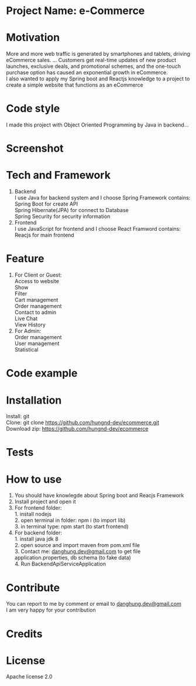 # Project Name: e-Commerce
# Motivation
More and more web traffic is generated by smartphones and tablets, driving eCommerce sales. ... Customers get real-time updates of new product launches, exclusive deals, and promotional schemes, and the one-touch purchase option has caused an exponential growth in eCommerce.
<br/> I also wanted to apply my Spring boot and Reactjs knowledge to a project to create a simple website that functions as an eCommerce
# Code style
I made this project with Object Oriented Programming by Java in backend...
# Screenshot
# Tech and Framework
1. Backend
<br/> I use Java for backend system and I choose Spring Framework contains: 
   <br/> Spring Boot for create API
   <br/> Spring Hibernate(JPA) for connect to Database
   <br/> Spring Security for security information
2. Frontend
<br/> I use JavaScript for frontend and I choose React Framword contains:
   <br/> Reacjs for main frontend
# Feature
1. For Client or Guest:
   <br/> Access to website 
   <br/> Show
   <br/> Filter
   <br/> Cart management
   <br/> Order management
   <br/> Contact to admin
   <br/> Live Chat
   <br/> View History
2. For Admin:
   <br/> Order management
   <br/> User management
   <br/> Statistical
# Code example
# Installation
Install: git 
<br/>
Clone: git clone https://github.com/hungnd-dev/ecommerce.git
<br/>
Download zip: https://github.com/hungnd-dev/ecommerce
# Tests
# How to use
1. You should have knowlegde about Spring boot and Reacjs Framework
2. Install project and open it
3. For frontend folder:
   <br/> 1. install nodejs
   <br/> 2. open terminal in folder: npm i (to import lib)
   <br/> 3. in terminal type: npm start (to start frontend)
4. For backend folder:
   <br/> 1. install java jdk 8
   <br/> 2. open source and import maven from pom.xml file
   <br/> 3. Contact me: danghung.dev@gmail.com to get file application.properties, db schema (to fake data)
   <br/> 4. Run BackendApiServiceApplication
# Contribute
You can report to me by comment or email to danghung.dev@gmail.com
<br/> I am very happy for your contribution
# Credits
# License
Apache license 2.0
